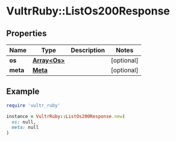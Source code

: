 # VultrRuby::ListOs200Response

## Properties

| Name | Type | Description | Notes |
| ---- | ---- | ----------- | ----- |
| **os** | [**Array&lt;Os&gt;**](Os.md) |  | [optional] |
| **meta** | [**Meta**](Meta.md) |  | [optional] |

## Example

```ruby
require 'vultr_ruby'

instance = VultrRuby::ListOs200Response.new(
  os: null,
  meta: null
)
```

